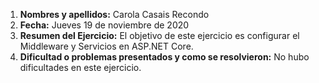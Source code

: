 1. **Nombres y apellidos:** Carola Casais Recondo
2. **Fecha:** Jueves 19 de noviembre de 2020
3. **Resumen del Ejercicio:** El objetivo de este ejercicio es configurar el Middleware y Servicios en ASP.NET Core.
4. **Dificultad o problemas presentados y como se resolvieron:** No hubo dificultades en este ejercicio.
